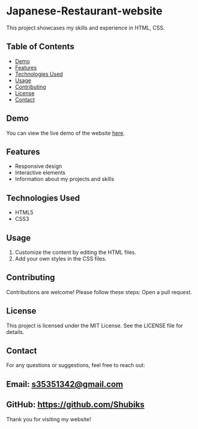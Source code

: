 # Japanese-Restaurant-website

This project showcases my skills and experience in  HTML, CSS.

## Table of Contents

- [Demo](#demo)
- [Features](#features)
- [Technologies Used](#technologies-used)
- [Usage](#usage)
- [Contributing](#contributing)
- [License](#license)
- [Contact](#contact)

## Demo

You can view the live demo of the website [here](https://shubiks.github.io/Japanese-Restaurant-website/).

## Features

- Responsive design
- Interactive elements
- Information about my projects and skills

## Technologies Used

- HTML5
- CSS3

## Usage
1. Customize the content by editing the HTML files.
2. Add your own styles in the CSS files.

## Contributing
Contributions are welcome! Please follow these steps:
Open a pull request.


## License
This project is licensed under the MIT License. See the LICENSE file for details.

## Contact
For any questions or suggestions, feel free to reach out:

## Email: s35351342@gmail.com
## GitHub: https://github.com/Shubiks

Thank you for visiting my website!

